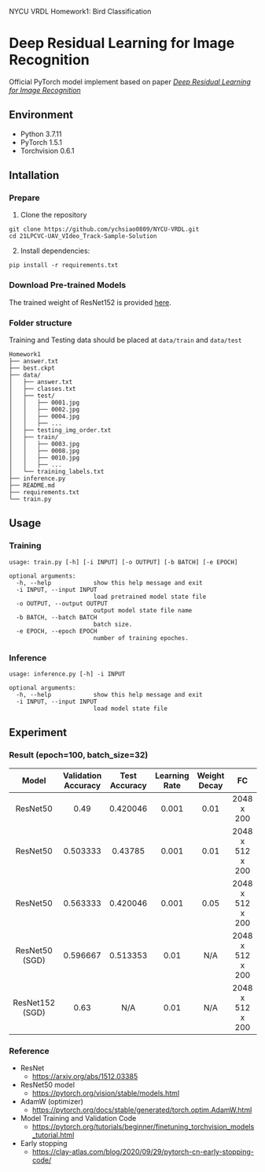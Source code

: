 NYCU VRDL Homework1: Bird Classification
# Deep Residual Learning for Image Recognition
Official PyTorch model implement based on paper [*Deep Residual Learning for Image Recognition*](https://arxiv.org/abs/1512.03385)
## Environment
- Python 3.7.11
- PyTorch 1.5.1
- Torchvision 0.6.1

## Intallation
### Prepare
1. Clone the repository
```
git clone https://github.com/ychsiao0809/NYCU-VRDL.git
cd 21LPCVC-UAV_VIdeo_Track-Sample-Solution
```
2. Install dependencies:
```
pip install -r requirements.txt
```
### Download Pre-trained Models
The trained weight of ResNet152 is provided [here](https://drive.google.com/file/d/1-7rayKLTUCdu6GhpOGThwBmNwGkMT-qx/view?usp=sharing).

### Folder structure
Training and Testing data should be placed at `data/train` and `data/test`
```
Homework1
├── answer.txt
├── best.ckpt
├── data/
│   ├── answer.txt
│   ├── classes.txt
│   ├── test/
│   │   ├── 0001.jpg
│   │   ├── 0002.jpg
│   │   ├── 0004.jpg
│   │   ├── ...
│   ├── testing_img_order.txt
│   ├── train/
│   │   ├── 0003.jpg
│   │   ├── 0008.jpg
│   │   ├── 0010.jpg
│   │   ├── ...
│   └── training_labels.txt
├── inference.py
├── README.md
├── requirements.txt
└── train.py
```

## Usage
### Training
```
usage: train.py [-h] [-i INPUT] [-o OUTPUT] [-b BATCH] [-e EPOCH]

optional arguments:
  -h, --help            show this help message and exit
  -i INPUT, --input INPUT
                        load pretrained model state file
  -o OUTPUT, --output OUTPUT
                        output model state file name
  -b BATCH, --batch BATCH
                        batch size.
  -e EPOCH, --epoch EPOCH
                        number of training epoches.
```
### Inference
```
usage: inference.py [-h] -i INPUT

optional arguments:
  -h, --help            show this help message and exit
  -i INPUT, --input INPUT
                        load model state file
```

## Experiment
### Result (epoch=100, batch_size=32)
|Model|Validation Accuracy|Test Accuracy|Learning Rate|Weight Decay|FC|
|:--:|:--:|:--:|:--:|:--:|:--:|
|ResNet50|0.49|0.420046|0.001|0.01|2048 x 200|
|ResNet50|0.503333|0.43785|0.001|0.01|2048 x 512 x 200|
|ResNet50|0.563333|0.420046|0.001|0.05|2048 x 512 x 200|
|ResNet50 (SGD)|0.596667|0.513353|0.01|N/A|2048 x 512 x 200|
|ResNet152 (SGD)|0.63| N/A |0.01| N/A |2048 x 512 x 200|

### Reference
- ResNet
  - https://arxiv.org/abs/1512.03385
- ResNet50 model
  - https://pytorch.org/vision/stable/models.html
- AdamW (optimizer)
  - https://pytorch.org/docs/stable/generated/torch.optim.AdamW.html
- Model Training and Validation Code
  - https://pytorch.org/tutorials/beginner/finetuning_torchvision_models_tutorial.html
- Early stopping
  - https://clay-atlas.com/blog/2020/09/29/pytorch-cn-early-stopping-code/